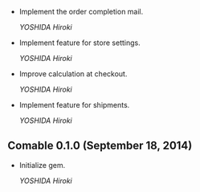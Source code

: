 *   Implement the order completion mail.

    *YOSHIDA Hiroki*

*   Implement feature for store settings.

    *YOSHIDA Hiroki*

*   Improve calculation at checkout.

    *YOSHIDA Hiroki*

*   Implement feature for shipments.

    *YOSHIDA Hiroki*


## Comable 0.1.0 (September 18, 2014) ##

*   Initialize gem.

    *YOSHIDA Hiroki*
